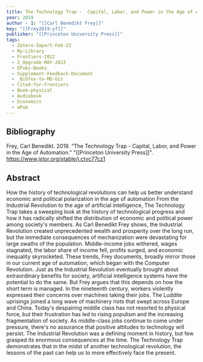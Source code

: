 ```yaml
---
title: The Technology Trap -  Capital, Labor, and Power in the Age of Automation
year: 2019
author - 1: "[[Carl Benedikt Frey]]"
key: "[[Frey2019-yf]]"
publisher: "[[Princeton University Press]]"
tags:
  - Zotero-Import-Feb-22
  - My-Library
  - Frontiers-2022
  - 2_Upgrade-MAY-2023
  - EPubs-Books
  - Supplement-Feedback-Document
  - _BibTex-to-MD-Git
  - Cited-for-Frontiers
  - Book-physical
  - Audiobook
  - Economics
  - ePub
---
```


## Bibliography
Frey, Carl Benedikt. 2019. “The Technology Trap -  Capital, Labor, and Power in the Age of Automation.” "[[Princeton University Press]]". https://www.jstor.org/stable/j.ctvc77cz1

## Abstract
How the history of technological revolutions can help us better understand economic and political polarization in the age of automation From the Industrial Revolution to the age of artificial intelligence, The Technology Trap takes a sweeping look at the history of technological progress and how it has radically shifted the distribution of economic and political power among society's members. As Carl Benedikt Frey shows, the Industrial Revolution created unprecedented wealth and prosperity over the long run, but the immediate consequences of mechanization were devastating for large swaths of the population. Middle-income jobs withered, wages stagnated, the labor share of income fell, profits surged, and economic inequality skyrocketed. These trends, Frey documents, broadly mirror those in our current age of automation, which began with the Computer Revolution. Just as the Industrial Revolution eventually brought about extraordinary benefits for society, artificial intelligence systems have the potential to do the same. But Frey argues that this depends on how the short term is managed. In the nineteenth century, workers violently expressed their concerns over machines taking their jobs. The Luddite uprisings joined a long wave of machinery riots that swept across Europe and China. Today's despairing middle class has not resorted to physical force, but their frustration has led to rising populism and the increasing fragmentation of society. As middle-class jobs continue to come under pressure, there's no assurance that positive attitudes to technology will persist. The Industrial Revolution was a defining moment in history, but few grasped its enormous consequences at the time. The Technology Trap demonstrates that in the midst of another technological revolution, the lessons of the past can help us to more effectively face the present.